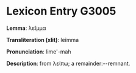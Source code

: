 # Lexicon Entry G3005

**Lemma**: λεῖμμα

**Transliteration (xlit)**: leîmma

**Pronunciation**: lime'-mah

**Description**:
from λείπω; a remainder:--remnant.
